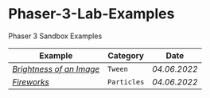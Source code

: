 # Phaser-3-Lab-Examples
Phaser 3 Sandbox Examples

Example | Category | Date
--- | --- | ---
*[Brightness of an Image](https://labs.phaser.io/edit.html?src=https://raw.githubusercontent.com/MerlinEl/Phaser-3-Lab-Examples/main/Tween-Image-Brightness.js)* | `Tween` | *04.06.2022*
*[Fireworks](https://labs.phaser.io/edit.html?src=https://raw.githubusercontent.com/MerlinEl/Phaser-3-Lab-Examples/main/Simple-Fireworks.js)* | `Particles` | *04.06.2022*
